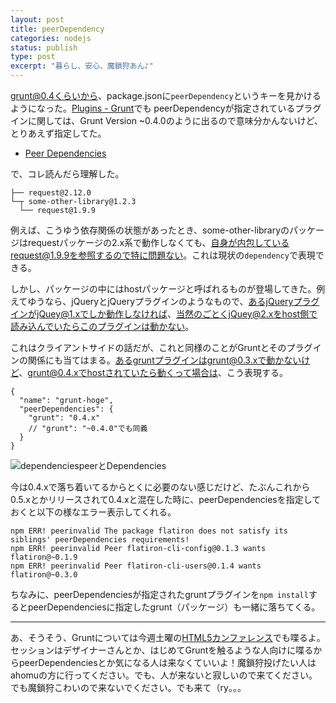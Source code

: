 ```yaml
---
layout: post
title: peerDependency
categories: nodejs
status: publish
type: post
excerpt: "暮らし、安心、魔鎖狩あん♪"
---
```

grunt@0.4くらいから、package.jsonに`peerDependency`というキーを見かけるようになった。[Plugins - Grunt](http://gruntjs.com/plugins)でも
peerDependencyが指定されているプラグインに関しては、Grunt Version ~0.4.0のように出るので意味分かんないけど、とりあえず指定してた。

+ [Peer Dependencies](http://blog.nodejs.org/2013/02/07/peer-dependencies/)

で、コレ読んだら理解した。

```
├── request@2.12.0
└─┬ some-other-library@1.2.3
  └── request@1.9.9
```

例えば、こうゆう依存関係の状態があったとき、some-other-libraryのパッケージはrequestパッケージの2.x系で動作しなくても、自身が内包しているrequest@1.9.9を参照するので特に問題ない。これは現状の`dependency`で表現できる。

しかし、パッケージの中にはhostパッケージと呼ばれるものが登場してきた。例えてゆうなら、jQueryとjQueryプラグインのようなもので、あるjQueryプラグインがjQuey@1.xでしか動作しなければ、当然のごとくjQuey@2.xをhost側で読み込んでいたらこのプラグインは動かない。

これはクライアントサイドの話だが、これと同様のことがGruntとそのプラグインの関係にも当てはまる。あるgruntプラグインはgrunt@0.3.xで動かないけど、grunt@0.4.xでhostされていたら動くって場合は、こう表現する。

```
{
  "name": "grunt-hoge",
  "peerDependencies": {
    "grunt": "0.4.x"
    // "grunt": "~0.4.0"でも同義
  }
}
```

![dependenciespeerとDependencies](/mol/images/2013/11-28-fig.png)

今は0.4.xで落ち着いてるからとくに必要のない感じだけど、たぶんこれから0.5.xとかリリースされて0.4.xと混在した時に、peerDependenciesを指定しておくと以下の様なエラー表示してくれる。

```
npm ERR! peerinvalid The package flatiron does not satisfy its siblings' peerDependencies requirements!
npm ERR! peerinvalid Peer flatiron-cli-config@0.1.3 wants flatiron@~0.1.9
npm ERR! peerinvalid Peer flatiron-cli-users@0.1.4 wants flatiron@~0.3.0
```

ちなみに、peerDependenciesが指定されたgruntプラグインを`npm install`するとpeerDependenciesに指定したgrunt（パッケージ）も一緒に落ちてくる。

---

あ、そうそう、Gruntについては今週土曜の[HTML5カンファレンス](http://events.html5j.org/conference/2013/11/sessions)でも喋るよ。セッションはデザイナーさんとか、はじめてGruntを触るような人向けに喋るからpeerDependenciesとか気になる人は来なくていいよ！魔鎖狩投げたい人はahomuの方に行ってください。でも、人が来ないと寂しいので来てください。でも魔鎖狩こわいので来ないでください。でも来て（ry。。。